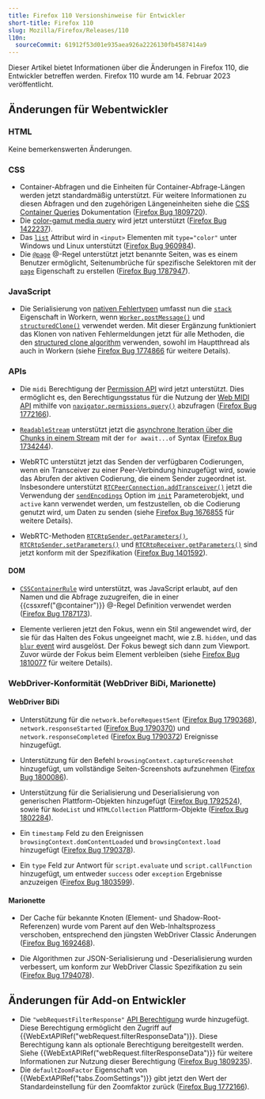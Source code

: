 ```yaml
---
title: Firefox 110 Versionshinweise für Entwickler
short-title: Firefox 110
slug: Mozilla/Firefox/Releases/110
l10n:
  sourceCommit: 61912f53d01e935aea926a2226130fb4587414a9
---
```


Dieser Artikel bietet Informationen über die Änderungen in Firefox 110, die Entwickler betreffen werden. Firefox 110 wurde am 14. Februar 2023 veröffentlicht.

## Änderungen für Webentwickler

### HTML

Keine bemerkenswerten Änderungen.

### CSS

- Container-Abfragen und die Einheiten für Container-Abfrage-Längen werden jetzt standardmäßig unterstützt.
  Für weitere Informationen zu diesen Abfragen und den zugehörigen Längeneinheiten siehe die [CSS Container Queries](/de/docs/Web/CSS/CSS_containment/Container_queries#container_query_length_units) Dokumentation ([Firefox Bug 1809720](https://bugzil.la/1809720)).
- Die [color-gamut media query](/de/docs/Web/CSS/@media/color-gamut) wird jetzt unterstützt ([Firefox Bug 1422237](https://bugzil.la/1422237)).
- Das [`list`](/de/docs/Web/HTML/Reference/Elements/datalist#color_type) Attribut wird in `<input>` Elementen mit `type="color"` unter Windows und Linux unterstützt ([Firefox Bug 960984](https://bugzil.la/960984)).
- Die [`@page`](/de/docs/Web/CSS/@page) @-Regel unterstützt jetzt benannte Seiten, was es einem Benutzer ermöglicht, Seitenumbrüche für spezifische Selektoren mit der [`page`](/de/docs/Web/CSS/page) Eigenschaft zu erstellen ([Firefox Bug 1787947](https://bugzil.la/1787947)).

### JavaScript

- Die Serialisierung von [nativen Fehlertypen](/de/docs/Web/JavaScript/Reference/Global_Objects/Error#error_types) umfasst nun die [`stack`](/de/docs/Web/JavaScript/Reference/Global_Objects/Error/stack) Eigenschaft in Workern, wenn [`Worker.postMessage()`](/de/docs/Web/API/Worker/postMessage) und [`structuredClone()`](/de/docs/Web/API/Window/structuredClone) verwendet werden.
  Mit dieser Ergänzung funktioniert das Klonen von nativen Fehlermeldungen jetzt für alle Methoden, die den [structured clone algorithm](/de/docs/Web/API/Web_Workers_API/Structured_clone_algorithm) verwenden, sowohl im Hauptthread als auch in Workern (siehe [Firefox Bug 1774866](https://bugzil.la/1774866) für weitere Details).

### APIs

- Die `midi` Berechtigung der [Permission API](/de/docs/Web/API/Permissions_API) wird jetzt unterstützt.
  Dies ermöglicht es, den Berechtigungsstatus für die Nutzung der [Web MIDI API](/de/docs/Web/API/Web_MIDI_API) mithilfe von [`navigator.permissions.query()`](/de/docs/Web/API/Permissions/query) abzufragen ([Firefox Bug 1772166](https://bugzil.la/1772166)).

- [`ReadableStream`](/de/docs/Web/API/ReadableStream) unterstützt jetzt die [asynchrone Iteration über die Chunks in einem Stream](/de/docs/Web/API/ReadableStream#async_iteration) mit der `for await...of` Syntax ([Firefox Bug 1734244](https://bugzil.la/1734244)).

- WebRTC unterstützt jetzt das Senden der verfügbaren Codierungen, wenn ein Transceiver zu einer Peer-Verbindung hinzugefügt wird, sowie das Abrufen der aktiven Codierung, die einem Sender zugeordnet ist.
  Insbesondere unterstützt [`RTCPeerConnection.addTransceiver()`](/de/docs/Web/API/RTCPeerConnection/addTransceiver) jetzt die Verwendung der [`sendEncodings`](/de/docs/Web/API/RTCPeerConnection/addTransceiver#sendencodings) Option im [`init`](/de/docs/Web/API/RTCPeerConnection/addTransceiver#init) Parameterobjekt, und `active` kann verwendet werden, um festzustellen, ob die Codierung genutzt wird, um Daten zu senden (siehe [Firefox Bug 1676855](https://bugzil.la/1676855) für weitere Details).

- WebRTC-Methoden [`RTCRtpSender.getParameters()`](/de/docs/Web/API/RTCRtpSender/getParameters), [`RTCRtpSender.setParameters()`](/de/docs/Web/API/RTCRtpSender/setParameters) und [`RTCRtpReceiver.getParameters()`](/de/docs/Web/API/RTCRtpReceiver/getParameters) sind jetzt konform mit der Spezifikation ([Firefox Bug 1401592](https://bugzil.la/1401592)).

#### DOM

- [`CSSContainerRule`](/de/docs/Web/API/CSSContainerRule) wird unterstützt, was JavaScript erlaubt, auf den Namen und die Abfrage zuzugreifen, die in einer {{cssxref("@container")}} @-Regel Definition verwendet werden ([Firefox Bug 1787173](https://bugzil.la/1787173)).

- Elemente verlieren jetzt den Fokus, wenn ein Stil angewendet wird, der sie für das Halten des Fokus ungeeignet macht, wie z.B. `hidden`, und das [`blur` event](/de/docs/Web/API/Element/blur_event) wird ausgelöst.
  Der Fokus bewegt sich dann zum Viewport.
  Zuvor würde der Fokus beim Element verbleiben (siehe [Firefox Bug 1810077](https://bugzil.la/1810077) für weitere Details).

### WebDriver-Konformität (WebDriver BiDi, Marionette)

#### WebDriver BiDi

- Unterstützung für die `network.beforeRequestSent` ([Firefox Bug 1790368](https://bugzil.la/1790368)), `network.responseStarted` ([Firefox Bug 1790370](https://bugzil.la/1790370)) und `network.responseCompleted` ([Firefox Bug 1790372](https://bugzil.la/1790372)) Ereignisse hinzugefügt.

- Unterstützung für den Befehl `browsingContext.captureScreenshot` hinzugefügt, um vollständige Seiten-Screenshots aufzunehmen ([Firefox Bug 1800086](https://bugzil.la/1800086)).

- Unterstützung für die Serialisierung und Deserialisierung von generischen Plattform-Objekten hinzugefügt ([Firefox Bug 1792524](https://bugzil.la/1792524)), sowie für `NodeList` und `HTMLCollection` Plattform-Objekte ([Firefox Bug 1802284](https://bugzil.la/1802284)).

- Ein `timestamp` Feld zu den Ereignissen `browsingContext.domContentLoaded` und `browsingContext.load` hinzugefügt ([Firefox Bug 1790378](https://bugzil.la/1790378)).

- Ein `type` Feld zur Antwort für `script.evaluate` und `script.callFunction` hinzugefügt, um entweder `success` oder `exception` Ergebnisse anzuzeigen ([Firefox Bug 1803599](https://bugzil.la/1803599)).

#### Marionette

- Der Cache für bekannte Knoten (Element- und Shadow-Root-Referenzen) wurde vom Parent auf den Web-Inhaltsprozess verschoben, entsprechend den jüngsten WebDriver Classic Änderungen ([Firefox Bug 1692468](https://bugzil.la/1692468)).

- Die Algorithmen zur JSON-Serialisierung und -Deserialisierung wurden verbessert, um konform zur WebDriver Classic Spezifikation zu sein ([Firefox Bug 1794078](https://bugzil.la/1794078)).

## Änderungen für Add-on Entwickler

- Die `"webRequestFilterResponse"` [API Berechtigung](/de/docs/Mozilla/Add-ons/WebExtensions/manifest.json/permissions#api_permissions) wurde hinzugefügt. Diese Berechtigung ermöglicht den Zugriff auf {{WebExtAPIRef("webRequest.filterResponseData")}}. Diese Berechtigung kann als optionale Berechtigung bereitgestellt werden. Siehe {{WebExtAPIRef("webRequest.filterResponseData")}} für weitere Informationen zur Nutzung dieser Berechtigung ([Firefox Bug 1809235](https://bugzil.la/1809235)).
- Die `defaultZoomFactor` Eigenschaft von {{WebExtAPIRef("tabs.ZoomSettings")}} gibt jetzt den Wert der Standardeinstellung für den Zoomfaktor zurück ([Firefox Bug 1772166](https://bugzil.la/1772166)).
